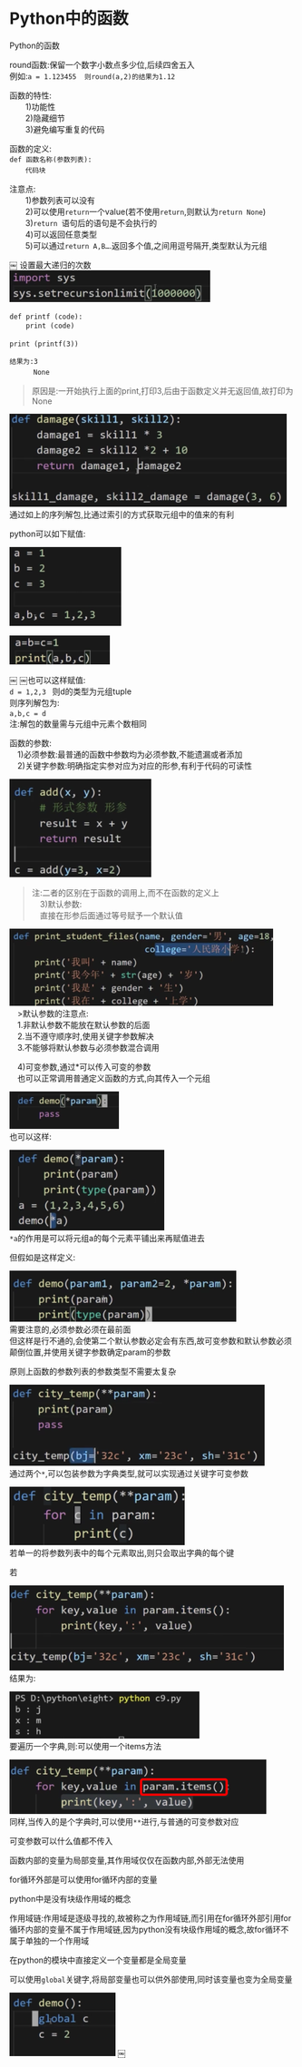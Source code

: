 # Python中的函数

Python的函数

round函数:保留一个数字小数点多少位,后续四舍五入</br>
例如:`a = 1.123455  则round(a,2)的结果为1.12`

函数的特性:</br>
　　1)功能性</br>
　　2)隐藏细节</br>
　　3)避免编写重复的代码</br>

函数的定义:</br>
`def 函数名称(参数列表):`</br>
　　`代码块`</br>
    
注意点:</br>
　　1)参数列表可以没有</br>
　　2)可以使用`return`一个value(若不使用`return`,则默认为`return None`)</br>
　　3)`return `语句后的语句是不会执行的</br>
　　4)可以返回任意类型</br>
　　5)可以通过`return A,B…`.返回多个值,之间用逗号隔开,类型默认为元组

￼
设置最大递归的次数</br>
![1-1](Snip20180301_7.png)

```
def printf (code):
    print (code)

print (printf(3))
```
`结果为:3`</br>
　　　`None`</br>
>原因是:一开始执行上面的print,打印3,后由于函数定义并无返回值,故打印为None

![1-2](Snip20180301_8.png)</br>
通过如上的序列解包,比通过索引的方式获取元组中的值来的有利

python可以如下赋值:

![1-3](Snip20180301_9.png)


![1-4](Snip20180301_10.png)

￼
￼也可以这样赋值:</br>
`d = 1,2,3 ` 则d的类型为元组tuple</br>
则序列解包为:</br>
`a,b,c = d`</br>
注:解包的数量需与元组中元素个数相同</br>

函数的参数:</br>
　1)必须参数:最普通的函数中参数均为必须参数,不能遗漏或者添加</br>
　2)关键字参数:明确指定实参对应为对应的形参,有利于代码的可读性</br>

![1-5](Snip20180301_11.png)</br>
>注:二者的区别在于函数的调用上,而不在函数的定义上</br>
　3)默认参数:</br>
　直接在形参后面通过等号赋予一个默认值

![1-6](Snip20180301_12.png)</br>
　>默认参数的注意点:</br>
　1.非默认参数不能放在默认参数的后面</br>
　2.当不遵守顺序时,使用关键字参数解决</br>
　3.不能够将默认参数与必须参数混合调用

　4)可变参数,通过*可以传入可变的参数</br>
　也可以正常调用普通定义函数的方式,向其传入一个元组

![1-7](Snip20180301_13.png)</br>
也可以这样:</br>

![1-8](Snip20180301_14.png)</br>
`*a`的作用是可以将元组a的每个元素平铺出来再赋值进去

但假如是这样定义:

![1-9](Snip20180301_15.png)</br>
需要注意的,必须参数必须在最前面</br>
但这样是行不通的,会使第二个默认参数必定会有东西,故可变参数和默认参数必须颠倒位置,并使用关键字参数确定param的参数

原则上函数的参数列表的参数类型不需要太复杂

![1-10](Snip20180301_16.png)</br>
通过两个`*`,可以包装参数为字典类型,就可以实现通过关键字可变参数

![1-11](Snip20180301_17.png)</br>
若单一的将参数列表中的每个元素取出,则只会取出字典的每个键

若

![1-12](Snip20180301_21.png)</br>
结果为:

![1-13](Snip20180301_20.png)</br>
要遍历一个字典,则:可以使用一个items方法

![1-14](Snip20180301_22.png)</br>
同样,当传入的是个字典时,可以使用`**`进行,与普通的可变参数对应

可变参数可以什么值都不传入

函数内部的变量为局部变量,其作用域仅仅在函数内部,外部无法使用

for循环外部是可以使用for循环内部的变量

python中是没有块级作用域的概念

作用域链:作用域是逐级寻找的,故被称之为作用域链,而引用在for循环外部引用for循环内部的变量不属于作用域链,因为python没有块级作用域的概念,故for循环不属于单独的一个作用域

在python的模块中直接定义一个变量都是全局变量

可以使用`global`关键字,将局部变量也可以供外部使用,同时该变量也变为全局变量

![1-16](Snip20180302_24.png)
￼


